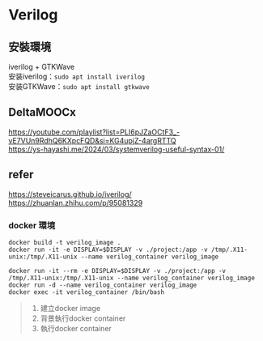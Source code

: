 # Verilog


## 安裝環境
iverilog + GTKWave  
安装iverilog：`sudo apt install iverilog`  
安装GTKWave：`sudo apt install gtkwave`  

## DeltaMOOCx
https://youtube.com/playlist?list=PLI6pJZaOCtF3_-vE7VUn9RdhQ6KXpcFQD&si=KG4upjZ-4argRTTQ  
https://ys-hayashi.me/2024/03/systemverilog-useful-syntax-01/

## refer
https://steveicarus.github.io/iverilog/  
https://zhuanlan.zhihu.com/p/95081329

### docker 環境
```docker
docker build -t verilog_image .
docker run -it -e DISPLAY=$DISPLAY -v ./project:/app -v /tmp/.X11-unix:/tmp/.X11-unix --name verilog_container verilog_image 

docker run -it --rm -e DISPLAY=$DISPLAY -v ./project:/app -v /tmp/.X11-unix:/tmp/.X11-unix --name verilog_container verilog_image 
docker run -d --name verilog_container verilog_image 
docker exec -it verilog_container /bin/bash
```
> 1. 建立docker image
> 2. 背景執行docker container
> 3. 執行docker container
